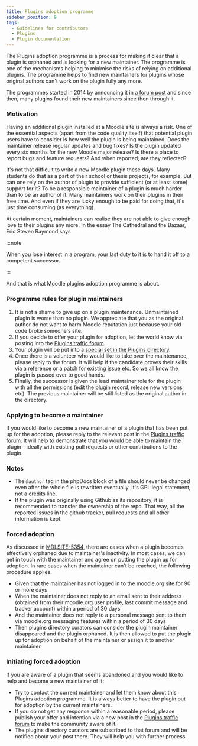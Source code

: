 ```yaml
---
title: Plugins adoption programme
sidebar_position: 9
tags:
  - Guidelines for contributors
  - Plugins
  - Plugin documentation
---
```

The Plugins adoption programme is a process for making it clear that a plugin is orphaned and is looking for a new maintainer. The programme is one of the mechanisms helping to minimise the risks of relying on additional plugins. The programme helps to find new maintainers for plugins whose original authors can't work on the plugin fully any more.

The programmes started in 2014 by announcing it in [a forum post](https://moodle.org/mod/forum/discuss.php?d=260354#p1128482) and since then, many plugins found their new maintainers since then through it.

### Motivation

Having an additional plugin installed at a Moodle site is always a risk. One of the essential aspects (apart from the code quality itself) that potential plugin users have to consider is how well the plugin is being maintained. Does the maintainer release regular updates and bug fixes? Is the plugin updated every six months for the new Moodle major release? Is there a place to report bugs and feature requests? And when reported, are they reflected?

It's not that difficult to write a new Moodle plugin these days. Many students do that as a part of their school or thesis projects, for example. But can one rely on the author of plugin to provide sufficient (or at least some) support for it? To be a responsible maintainer of a plugin is much harder than to be an author of it. Many maintainers work on their plugins in their free time. And even if they are lucky enough to be paid for doing that, it's just time consuming (as everything).

At certain moment, maintainers can realise they are not able to give enough love to their plugins any more. In the essay The Cathedral and the Bazaar, Eric Steven Raymond says

:::note

When you lose interest in a program, your last duty to it is to hand it off to a competent successor.

:::

And that is what Moodle plugins adoption programme is about.

### Programme rules for plugin maintainers

1. It is not a shame to give up on a plugin maintenance. Unmaintained plugin is worse than no plugin. We appreciate that you as the original author do not want to harm Moodle reputation just because your old code broke someone's site.
1. If you decide to offer your plugin for adoption, let the world know via posting into the [Plugins traffic forum](https://moodle.org/mod/forum/view.php?id=8149).
1. Your plugin will be put into a [special set in the Plugins directory](https://moodle.org/plugins/?q=set:maintainer-needed).
1. Once there is a volunteer who would like to take over the maintenance, please reply to the forum. It will help if the candidate proves their skills via a reference or a patch for existing issue etc. So we all know the plugin is passed over to good hands.
1. Finally, the successor is given the lead maintainer role for the plugin with all the permissions (edit the plugin record, release new versions etc). The previous maintainer will be still listed as the original author in the directory.

### Applying to become a maintainer

If you would like to become a new maintainer of a plugin that has been put up for the adoption, please reply to the relevant post in the [Plugins traffic forum](https://moodle.org/mod/forum/view.php?id=8149). It will help to demonstrate that you would be able to maintain the plugin - ideally with existing pull requests or other contributions to the plugin.

### Notes

- The `@author` tag in the phpDocs block of a file should never be changed even after the whole file is rewritten eventually. It's GPL legal statement, not a credits line.
- If the plugin was originally using Github as its repository, it is recommended to transfer the ownership of the repo. That way, all the reported issues in the github tracker, pull requests and all other information is kept.

### Forced adoption

As discussed in [MDLSITE-5354](https://tracker.moodle.org/browse/MDLSITE-5354), there are cases when a plugin becomes effectively orphaned due to maintainer's inactivity. In most cases, we can get in touch with the maintainer and agree on putting the plugin up for adoption. In rare cases when the maintainer can't be reached, the following procedure applies.

- Given that the maintainer has not logged in to the moodle.org site for 90 or more days
- When the maintainer does not reply to an email sent to their address (obtained from their moodle.org user profile, last commit message and tracker account) within a period of 30 days
- And the maintainer does not reply to a personal message sent to them via moodle.org messaging features within a period of 30 days
- Then plugins directory curators can consider the plugin maintainer disappeared and the plugin orphaned. It is then allowed to put the plugin up for adoption on behalf of the maintainer or assign it to another maintainer.

### Initiating forced adoption

If you are aware of a plugin that seems abandoned and you would like to help and become a new maintainer of it:

- Try to contact the current maintainer and let them know about this Plugins adoption programme. It is always better to have the plugin put for adoption by the current maintainers.
- If you do not get any response within a reasonable period, please publish your offer and intention via a new post in the [Plugins traffic forum](https://moodle.org/mod/forum/view.php?id=8149) to make the community aware of it.
- The plugins directory curators are subscribed to that forum and will be notified about your post there. They will help you with further process.
